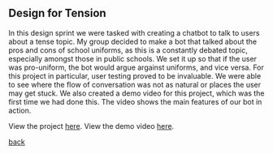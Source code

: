 ## Design for Tension

In this design sprint we were tasked with creating a chatbot to talk to users about a tense topic. My group decided to make a bot that talked about the pros and cons of school uniforms, as this is a constantly debated topic, especially amongst those in public schools. We set it up so that if the user was pro-uniform, the bot would argue argainst uniforms, and vice versa. For this project in particular, user testing proved to be invaluable. We were able to see where the flow of conversation was not as natural or places the user may get stuck. We also created a demo video for this project, which was the first time we had done this. The video shows the main features of our bot in action.

View the project [here](https://medium.com/@michaelbosik/design-for-tension-group-13-e49fcef641b2).
View the demo video [here](https://youtu.be/3slmotxxbrQ).

[back](index.md)
